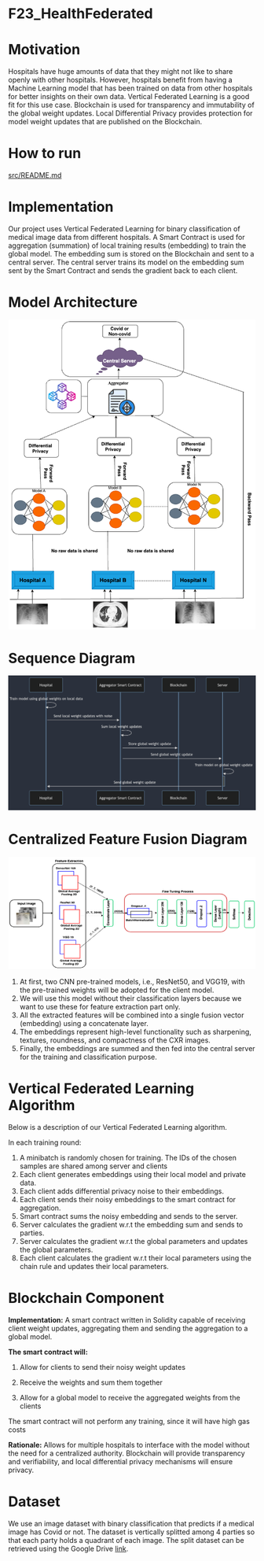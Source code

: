 # F23_HealthFederated

# Motivation
Hospitals have huge amounts of data that they might not like to share openly with other hospitals. However, hospitals benefit from having a Machine Learning model that has been trained on data from other hospitals for better insights on their own data. Vertical Federated Learning is a good fit for this use case. Blockchain is used for transparency and immutability of the global weight updates. Local Differential Privacy provides protection for model weight updates that are published on the Blockchain.

# How to run
[src/README.md](src/README.md)

# Implementation
Our project uses Vertical Federated Learning for binary classification of medical image data from different hospitals. A Smart Contract is used for aggregation (summation) of local training results (embedding) to train the global model. The embedding sum is stored on the Blockchain and sent to a central server. The central server trains its model on the embedding sum sent by the Smart Contract and sends the gradient back to each client.

# Model Architecture 
![alt text](https://github.com/AI-and-Blockchain/F23_HealthFederated/blob/main/Proj-Checkin-02-files/Model%20Architecture1.png)

# Sequence Diagram
![alt text](https://github.com/AI-and-Blockchain/F23_HealthFederated/blob/main/Proj-Checkin-02-files/Sequence_Diagram.png)

# Centralized Feature Fusion Diagram
![alt text](https://github.com/AI-and-Blockchain/F23_HealthFederated/blob/main/Proj-Checkin-02-files/Centralized%20Model.png)

1. At first, two CNN pre-trained models, i.e., ResNet50, and VGG19, with the pre-trained weights will be adopted for the client model.
2. We will use this model without their classification layers because we want to use these for feature extraction part only.
3. All the extracted features will be combined into a single fusion vector (embedding) using a concatenate layer.
4. The embeddings represent high-level functionality such as sharpening, textures, roundness, and compactness of the CXR images.
5. Finally, the embeddings are summed and then fed into the central server for the training and classification purpose.

# Vertical Federated Learning Algorithm

Below is a description of our Vertical Federated Learning algorithm.

In each training round:
1. A minibatch is randomly chosen for training. The IDs of the chosen samples are shared among server and clients
2. Each client generates embeddings using their local model and private data.
3. Each client adds differential privacy noise to their embeddings.
4. Each client sends their noisy embeddings to the smart contract for aggregation.
5. Smart contract sums the noisy embedding and sends to the server.
6. Server calculates the gradient w.r.t the embedding sum and sends to parties.
7. Server calculates the gradient w.r.t the global parameters and updates the global parameters.
8. Each client calculates the gradient w.r.t their local parameters using the chain rule and updates their local parameters.


# Blockchain Component

**Implementation:** A smart contract written in Solidity capable of receiving client weight updates, aggregating them and sending the aggregation to a global model. 

**The smart contract will:**

1. Allow for clients to send their noisy weight updates

2. Receive the weights and sum them together

3. Allow for a global model to receive the aggregated weights from the clients

The smart contract will not perform any training, since it will have high gas costs

**Rationale:** Allows for multiple hospitals to interface with the model without the need for a centralized authority. Blockchain will provide transparency and verifiability, and local differential privacy mechanisms will ensure privacy. 

# Dataset

We use an image dataset with binary classification that predicts if a medical image has Covid or not. The dataset is vertically splitted among 4 parties so that each party holds a quadrant of each image. The split dataset can be retrieved using the Google Drive [link](https://drive.google.com/file/d/1LUGy0TA03C-wcLBk8YGDeVJ42u2yHmY_/view?usp=sharing).

